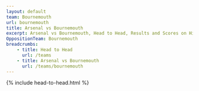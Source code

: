 ```yaml
---
layout: default
team: Bournemouth
url: bournemouth
title: Arsenal vs Bournemouth
excerpt: Arsenal vs Bournemouth, Head to Head, Results and Scores on History of Arsenal Football Club
OppositionTeam: Bournemouth
breadcrumbs:
    - title: Head to Head
      url: /teams
    - title: Arsenal vs Bournemouth
      url: /teams/bournemouth
---
```


{% include head-to-head.html %}
